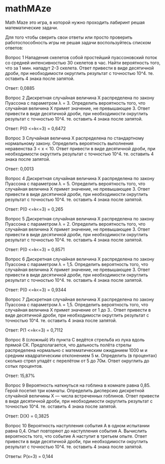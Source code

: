 # mathMAze
Math Maze это игра, в которой нужно проходить лабиринт решая математические задачи.

Для того чтобы сверить свои ответы или просто проверить работоспособность игры не решая задачи воспользуйтесь списком ответов:

Вопрос 1
Нападения скелетов собой простейший пуассоновский поток  со средней интенсивностью 30 скелетов в час. Найти вероятность того, что за 1 мин. нападут 2-3 скелета. Ответ привести в виде десятичной дроби, при необходимости округлить результат с точностью 10^4. те. оставить 4 знака после запятой.

Ответ: 0,0885

Вопрос 2
Дискретная случайная величина Х распределена по закону Пуассона с параметром λ = 3. Определить вероятность того, что случайная величина Х примет значение, не превышающее 3. Ответ привести в виде десятичной дроби, при необходимости округлить результат с точностью 10^4. те. оставить 4 знака после запятой.

Ответ: Р(0 <=k<=3) = 0,6472


Вопрос 3 
Случайная величина Х распределена по стандартному нормальному закону. Определить вероятность выполнения неравенства 3 < х < 10. Ответ привести в виде десятичной дроби, при необходимости округлить результат с точностью 10^4. те. оставить 4 знака после запятой.

Ответ: 0,0013


Вопрос 4
Дискретная случайная величина Х распределена по закону Пуассона с параметром λ = 5. Определить вероятность того, что случайная величина Х примет значение, не превышающее 3. Ответ привести в виде десятичной дроби, при необходимости округлить результат с точностью 10^4. те. оставить 4 знака после запятой.

Ответ: Р(0 <=k<=3) = 0,265


Вопрос 5
Дискретная случайная величина Х распределена по закону Пуассона с параметром λ = 2. Определить вероятность того, что случайная величина Х примет значение, не превышающее 3. Ответ привести в виде десятичной дроби, при необходимости округлить результат с точностью 10^4. те. оставить 4 знака после запятой.

Ответ: Р(0 <=k<=3) = 0,8571

Вопрос 6
Дискретная случайная величина Х распределена по закону Пуассона с параметром λ = 1,5. Определить вероятность того, что случайная величина Х примет значение, не превышающее 3. Ответ привести в виде десятичной дроби, при необходимости округлить результат с точностью 10^4. те. оставить 4 знака после запятой.

Ответ: Р(0 <=k<=3) = 0,9344


Вопрос 7
Дискретная случайная величина Х распределена по закону Пуассона с параметром λ = 1,5. Определить вероятность того, что случайная величина Х примет значение от 1 до 3.. Ответ привести в виде десятичной дроби, при необходимости округлить результат с точностью 10^4. те. оставить 4 знака после запятой.

Ответ: Р(1 <=k<=3) = 0,7112

Вопрос 8 (сложный)
Из пункта С ведётся стрельба из лука вдоль прямой СК. Предполагается, что дальность полёта стрелы распределена нормально с математическим ожиданием 1000 м и средним квадратическим отклонением 5 м. Определить (в процентах) сколько стрел упадёт с перелётом от 5 до 70м. Ответ округлить до сотых процентов.

Ответ: 15,87% 

Вопрос 9
Вероятность наткнуться на гоблина в комнате равна 0,85. Герой посетил три комнаты. Определить дисперсию дискретной случайной величины Х — числа встреченных гоблинов. Ответ привести в виде десятичной дроби, при необходимости округлить результат с точностью 10^4. те. оставить 4 знака после запятой.

Ответ: D(X) = 0,3825


Вопрос 10 
Вероятность наступления события А в одном испытании равна 0,4. Опыт повторяют до наступления события А.  Вычислить вероятность того, что событие А наступит в третьем опыте. Ответ привести в виде десятичной дроби, при необходимости округлить результат с точностью 10^4. те. оставить 4 знака после запятой.

Ответы: P(x=3) = 0,144

